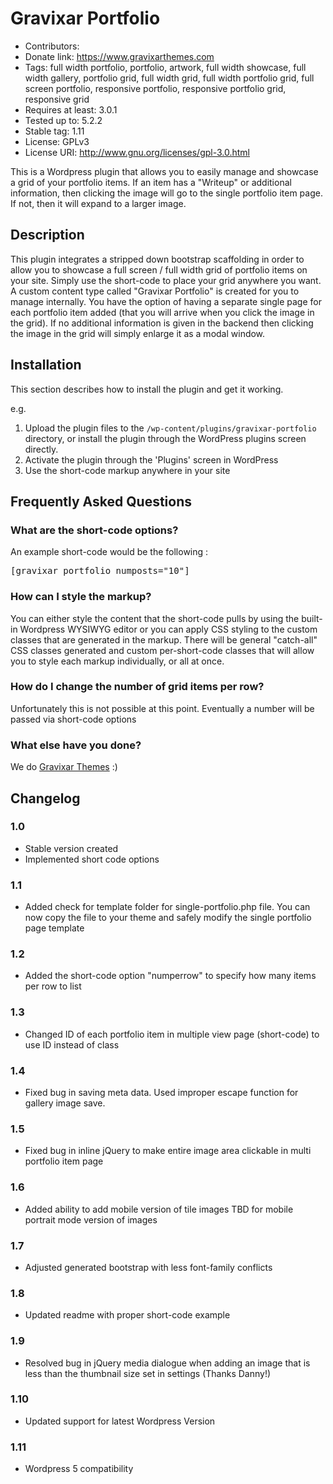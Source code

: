# Gravixar Portfolio 
* Contributors: 
* Donate link: https://www.gravixarthemes.com
* Tags: full width portfolio, portfolio, artwork, full width showcase, full width gallery, portfolio grid, full width grid, full width portfolio grid, full screen portfolio, responsive portfolio, responsive portfolio grid, responsive grid
* Requires at least: 3.0.1
* Tested up to: 5.2.2
* Stable tag: 1.11
* License: GPLv3
* License URI: http://www.gnu.org/licenses/gpl-3.0.html

This is a Wordpress plugin that allows you to easily manage and showcase a grid of your portfolio items. If an item has a "Writeup" or additional information, then clicking the image will go to the single portfolio item page. If not, then it will expand to a larger image.

##  Description 

This plugin integrates a stripped down bootstrap scaffolding in order to allow you to showcase a full screen / full width grid of portfolio items on your site. Simply use the short-code to place your grid anywhere you want. A custom content type called "Gravixar Portfolio" is created for you to manage internally. You have the option of having a separate single page for each portfolio item added (that you will arrive when you click the image in the grid). If no additional information is given in the backend then clicking the image in the grid will simply enlarge it as a modal window.

## Installation 

This section describes how to install the plugin and get it working.

e.g.

1. Upload the plugin files to the `/wp-content/plugins/gravixar-portfolio` directory, or install the plugin through the WordPress plugins screen directly.
2. Activate the plugin through the 'Plugins' screen in WordPress
3. Use the short-code markup anywhere in your site 


## Frequently Asked Questions 

### What are the short-code options? 

An example short-code would be the following :

<pre>
[gravixar_portfolio numposts="10"]
</pre>


### How can I style the markup? 

You can either style the content that the short-code pulls by using the built-in Wordpress WYSIWYG editor or you can apply CSS styling to the custom classes that are generated in the markup. There will be general "catch-all" CSS classes generated and custom per-short-code classes that will allow you to style each markup individually, or all at once.

### How do I change the number of grid items per row?

Unfortunately this is not possible at this point. Eventually a number will be passed via short-code options

### What else have you done? 

We do [Gravixar Themes](https://www.gravixarthemes.com "Gravixar Themes") :)

## Changelog

### 1.0 
* Stable version created
* Implemented short code options 

### 1.1
* Added check for template folder for single-portfolio.php file. You can now copy the file to your theme and safely modify the single portfolio page template

### 1.2
* Added the short-code option "numperrow" to specify how many items per row to list

### 1.3
* Changed ID of each portfolio item in multiple view page (short-code) to use ID instead of class

### 1.4 
* Fixed bug in saving meta data. Used improper escape function for gallery image save.

### 1.5
* Fixed bug in inline jQuery to make entire image area clickable in multi portfolio item page

### 1.6
* Added ability to add mobile version of tile images TBD for mobile portrait mode version of images

### 1.7
* Adjusted generated bootstrap with less font-family conflicts

### 1.8
* Updated readme with proper short-code example

### 1.9 
* Resolved bug in jQuery media dialogue when adding an image that is less than the thumbnail size set in settings (Thanks Danny!)

### 1.10
* Updated support for latest Wordpress Version

### 1.11
* Wordpress 5 compatibility
